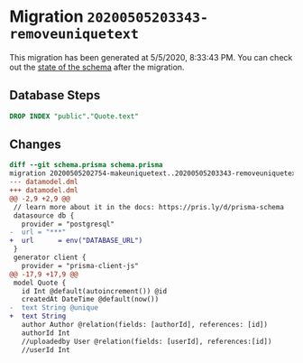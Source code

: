 # Migration `20200505203343-removeuniquetext`

This migration has been generated at 5/5/2020, 8:33:43 PM.
You can check out the [state of the schema](./schema.prisma) after the migration.

## Database Steps

```sql
DROP INDEX "public"."Quote.text"
```

## Changes

```diff
diff --git schema.prisma schema.prisma
migration 20200505202754-makeuniquetext..20200505203343-removeuniquetext
--- datamodel.dml
+++ datamodel.dml
@@ -2,9 +2,9 @@
 // learn more about it in the docs: https://pris.ly/d/prisma-schema
 datasource db {
   provider = "postgresql"
-  url = "***"
+  url      = env("DATABASE_URL")
 }
 generator client {
   provider = "prisma-client-js"
@@ -17,9 +17,9 @@
 model Quote {
   id Int @default(autoincrement()) @id
   createdAt DateTime @default(now())
-  text String @unique
+  text String
   author Author @relation(fields: [authorId], references: [id])
   authorId Int
   //uploadedby User @relation(fields: [userId], references:[id])
   //userId Int
```


